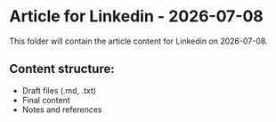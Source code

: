 # Article for Linkedin - 2026-07-08

This folder will contain the article content for Linkedin on 2026-07-08.

## Content structure:
- Draft files (.md, .txt)
- Final content
- Notes and references
